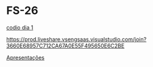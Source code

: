 # FS-26

[codio dia 1](https://prod.liveshare.vsengsaas.visualstudio.com/join?3660E68957C712CA67A0E55F495650E6C2BE)

https://prod.liveshare.vsengsaas.visualstudio.com/join?3660E68957C712CA67A0E55F495650E6C2BE


[Apresentações](https://docs.google.com/presentation/d/1h8HU4wcckNWgIuuPVKB3wnkP99ibk-_dFvWBdUK72sc/edit?usp=sharing)
